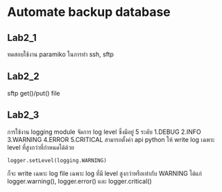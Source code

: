 # Automate backup database

## Lab2_1

ทดสอบใช้งาน paramiko ในการทำ ssh, sftp 

## Lab2_2

sftp get()/put() file

## Lab2_3

การใช้งาน logging module จัดการ log level ซึ่งมีอยู่ 5 ระดับ
1.DEBUG
2.INFO
3.WARNING
4.ERROR
5.CRITICAL
สามารถตั้งค่า api python ให้ write log เฉพาะ level ที่สูงกว่าที่กำหนดได้ด้วย
```
logger.setLevel(logging.WARNING)
```
ก็จะ write เฉพาะ log file เฉพาะ log ที่มี level สูงกว่าหรือเท่ากับ WARNING ได้แก่ logger.warning(), logger.error() และ logger.critical()
